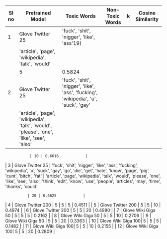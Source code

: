 
| Sl no | Pretrained Model    | Toxic Words | Non-Toxic Words | k  | Cosine Similarity |
|-------|---------------------|-------------|-----------------|----|-------------------|
| 1     | Glove Twitter 25   | 'fuck', 'shit', 'nigger', 'like', 'ass'19)
          |'article', 'page', 'wikipedia', 'talk', 'would'
              | 5  | 0.5824            |
| 2     | Glove Twitter 25   | 'fuck', 'shit', 'nigger', 'like', 'ass', 'fucking', 'wikipedia', 'u', 'suck', 'gay'
           | 'article', 'page', 'wikipedia', 'talk', 'would', 'please', 'one', 'like', 'see', 'also'


               | 10 | 0.6616            |
| 3     | Glove Twitter 25   | 'fuck', 'shit', 'nigger', 'like', 'ass', 'fucking', 'wikipedia', 'u', 'suck', 'gay', 'go', 'die', 'get', 'hate', 'know', 'page', 'pig', 'cunt', 'bitch', 'fat'
           | 'article', 'page', 'wikipedia', 'talk', 'would', 'please', 'one', 'like', 'see', 'also', 'think', 'edit', 'know', 'use', 'people', 'articles', 'may', 'time', 'thanks', 'could'

              | 20 | 0.6625            |
| 4     | Glove Twitter 200  | 5           | 5               | 5  | 0.4511            |
| 5     | Glove Twitter 200  | 5           | 5               | 10 | 0.4974            |
| 6     | Glove Twitter 200  | 5           | 5               | 20 | 0.4980            |
| 7     | Glove Wiki Giga 50 | 5           | 5               | 5  | 0.2162            |
| 8     | Glove Wiki Giga 50 | 5           | 5               | 10 | 0.2706            |
| 9     | Glove Wiki Giga 50 | 5           | 5               | 20 | 0.3363            |
| 10    | Glove Wiki Giga 100| 5           | 5               | 5  | 0.1482            |
| 11    | Glove Wiki Giga 100| 5           | 5               | 10 | 0.2155            |
| 12    | Glove Wiki Giga 100| 5           | 5               | 20 | 0.2809            |
